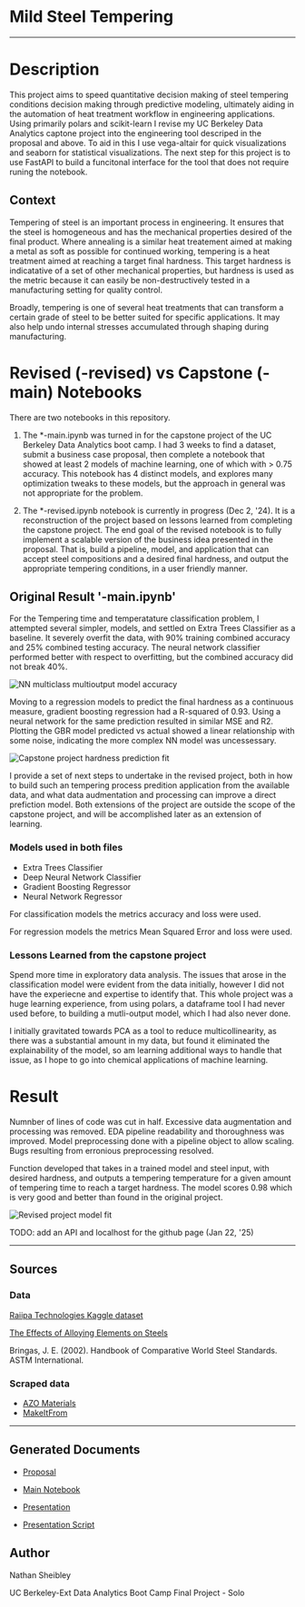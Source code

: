 # Mild Steel Tempering
---
# Description
This project aims to speed quantitative decision making of steel tempering conditions decision making through predictive modeling, ultimately aiding in the automation of heat treatment workflow in engineering applications. Using primarily polars and scikit-learn I revise my UC Berkeley Data Analytics captone project into the engineering tool descriped in the proposal and above. To aid in this I use vega-altair for quick visualizations and seaborn for statistical visualizations. The next step for this project is to use FastAPI to build a funcitonal interface for the tool that does not require runing the notebook.

## Context
Tempering of steel is an important process in engineering. It ensures that the steel is homogeneous and has the mechanical properties desired of the final product. Where annealing is a similar heat treatement aimed at making a metal as soft as possible for continued working, tempering is a heat treatment aimed at reaching a target final hardness. This target hardness is indicatative of a set of other mechanical properties, but hardness is used as the metric because it can easily be non-destructively tested in a manufacturing setting for quality control.

Broadly, tempering is one of several heat treatments that can transform a certain grade of steel to be better suited for specific applications. It may also help undo internal stresses accumulated through shaping during manufacturing.

# Revised (-revised) vs Capstone (-main) Notebooks

There are two notebooks in this repository. 

1. The *-main.ipynb was turned in for the capstone project of the UC Berkeley Data Analytics boot camp. I had 3 weeks to find a dataset, submit a business case proposal, then complete a notebook that showed at least 2 models of machine learning, one of which with > 0.75 accuracy. This notebook has 4 distinct models, and explores many optimization tweaks to these models, but the approach in general was not appropriate for the problem.

2. The *-revised.ipynb notebook is currently in progress (Dec 2, '24). It is a reconstruction of the project based on lessons learned from completing the capstone project. The end goal of the revised notebook is to fully implement a scalable version of the business idea presented in the proposal. That is, build a pipeline, model, and application that can accept steel compositions and a desired final hardness, and output the appropriate tempering conditions, in a user friendly manner. 

## Original Result '-main.ipynb'
For the Tempering time and temperatature classification problem, I attempted several simpler, models, and settled on Extra Trees Classifier as a baseline. It severely overfit the data, with 90% training combined accuracy and 25% combined testing accuracy. The neural network classifier performed better with respect to overfitting, but the combined accuracy did not break 40%.

![NN multiclass multioutput model accuracy](/images/multiout/DNN_acc.png)

Moving to a regression models to predict the final hardness as a continuous measure, gradient boosting regression had a R-squared of 0.93. Using a neural network for the same prediction resulted in similar MSE and R2. Plotting the GBR model predicted vs actual showed a linear relationship with some noise, indicating the more complex NN model was uncessessary. 

![Capstone project hardness prediction fit](/images/pred_hardness/GBR_fit.png)

I provide a set of next steps to undertake in the revised project, both in how to build such an tempering process predition application from the available data, and what data audmentation and processing can improve a direct prefiction model. Both extensions of the project are outside the scope of the capstone project, and will be accomplished later as an extension of learning.

### Models used in both files
* Extra Trees Classifier
* Deep Neural Network Classifier
* Gradient Boosting Regressor
* Neural Network Regressor

For classification models the metrics accuracy and loss were used.

For regression models the metrics Mean Squared Error and loss were used.

### Lessons Learned from the capstone project
Spend more time in exploratory data analysis. The issues that arose in the classification model were evident from the data initially, however I did not have the experiecne and expertise to identify that. This whole project was a huge learning experience, from using polars, a dataframe tool I had never used before, to building a mutli-output model, which I had also never done.

I initially gravitated towards PCA as a tool to reduce multicollinearity, as there was a substantial amount in my data, but found it eliminated the explainability of the model, so am learning additional ways to handle that issue, as I hope to go into chemical applications of machine learning.

# Result
Numnber of lines of code was cut in half. Excessive data augmentation and processing was removed. EDA pipeline readability and thoroughness was improved. Model preprocessing done with a pipeline object to allow scaling. Bugs resulting from erronious preprocessing resolved. 

Function developed that takes in a trained model and steel input, with desired hardness, and outputs a tempering temperature for a given amount of tempering time to reach a target hardness. The model scores 0.98 which is very good and better than found in the original project.

![Revised project model fit](/images/revised/GBR_fit.png)

TODO: add an API and localhost for the github page (Jan 22, '25)

---
## Sources
### Data
[Raiipa Technologies Kaggle dataset](https://www.kaggle.com/datasets/rgerschtzsauer/tempering-data-for-carbon-and-low-alloy-steels)

[The Effects of Alloying Elements on Steels](https://www.semanticscholar.org/paper/Christian-Doppler-Laboratory-for-Early-Stages-of-of-Maalekian/8b2503ef6e92e0452156547acb3f59e6c53e266c)

Bringas, J. E. (2002). Handbook of Comparative World Steel Standards. ASTM International.
 ### Scraped data
 * [AZO Materials](https://www.azom.com/)
 * [MakeItFrom](https://www.makeitfrom.com/)

---
## Generated Documents
* [Proposal](references/Nathan_project4_proposal.docx)

* [Main Notebook](Mild_Steel_Tempering-main.ipynb)

* [Presentation](references/Mild-Steel-Tempering-Presentation.pptx)

* [Presentation Script](references/pres_outline_and_script.md)

## Author
Nathan Sheibley

UC Berkeley-Ext Data Analytics Boot Camp Final Project - Solo
